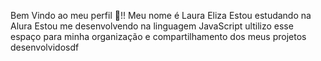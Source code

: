 Bem Vindo ao meu perfil 🥰!!                                                                                                                                                                                                                                                 Meu nome é Laura Eliza                                                                                                                                                                                                                                                     Estou estudando na Alura                                                                                                                                                                                                                                                   Estou me desenvolvendo na linguagem JavaScript                                                                                                                                                                                                                             ultilizo esse espaço para minha organização e compartilhamento dos meus projetos desenvolvidosdf
